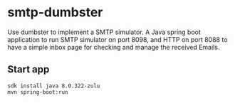 # smtp-dumbster
Use dumbster to implement a SMTP simulator. A Java spring boot application to run SMTP simulator on port 8098, and HTTP on port 8088 to have a simple inbox page for checking and manage the received Emails.

## Start app

```
sdk install java 8.0.322-zulu
mvn spring-boot:run
```